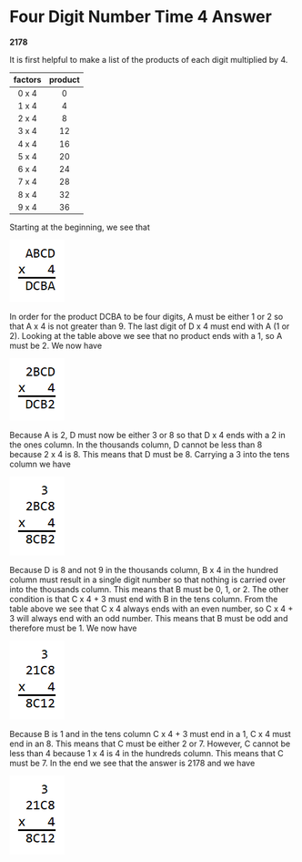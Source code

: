 # Four Digit Number Time 4 Answer

**2178**

It is first helpful to make a list of the products of each digit multiplied by 
4.

|factors|product|
|:-----:|:-----:|
| 0 x 4 |   0   |
| 1 x 4 |   4   |
| 2 x 4 |   8   |
| 3 x 4 |  12   |
| 4 x 4 |  16   |
| 5 x 4 |  20   |
| 6 x 4 |  24   |
| 7 x 4 |  28   |
| 8 x 4 |  32   |
| 9 x 4 |  36   |

Starting at the beginning, we see that 

![Four digit number times 4](pictures/four4a.png) 

In order for the product DCBA to be four digits, A must be either 1 or 2 so 
that A x 4 is not greater than 9. The last digit of D x 4 must end with A (1 or 
2). Looking at the table above we see that no product ends with a 1, so A must 
be 2. We now have 

![Four digit number times 4](pictures/four4b.png) 

Because A is 2, D must now be either 3 or 8 so that D x 4 ends with a 2 in the 
ones column. In the thousands column, D cannot be less than 8 because 2 x 4 is 
8. This means that D must be 8. Carrying a 3 into the tens column we have 

![Four digit number times 4](pictures/four4c.png) 

Because D is 8 and not 9 in the thousands column, B x 4 in the hundred column 
must result in a single digit number so that nothing is carried over into the 
thousands column. This means that B must be 0, 1, or 2. The other condition is 
that C x 4 + 3 must end with B in the tens column. From the table above we see 
that C x 4 always ends with an even number, so C x 4 + 3 will always end with 
an odd number. This means that B must be odd and therefore must be 1. We now 
have 

![Four digit number times 4](pictures/four4d.png) 

Because B is 1 and in the tens column C x 4 + 3 must end in a 1, C x 4 must end 
in an 8. This means that C must be either 2 or 7. However, C cannot be less 
than 4 because 1 x 4 is 4 in the hundreds column. This means that C must be 7. 
In the end we see that the answer is 2178 and we have 

![Four digit number times 4](pictures/four4d.png) 
